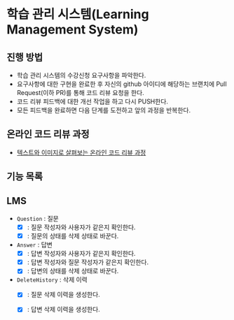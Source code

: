 # 학습 관리 시스템(Learning Management System)
## 진행 방법
* 학습 관리 시스템의 수강신청 요구사항을 파악한다.
* 요구사항에 대한 구현을 완료한 후 자신의 github 아이디에 해당하는 브랜치에 Pull Request(이하 PR)를 통해 코드 리뷰 요청을 한다.
* 코드 리뷰 피드백에 대한 개선 작업을 하고 다시 PUSH한다.
* 모든 피드백을 완료하면 다음 단계를 도전하고 앞의 과정을 반복한다.

## 온라인 코드 리뷰 과정
* [텍스트와 이미지로 살펴보는 온라인 코드 리뷰 과정](https://github.com/next-step/nextstep-docs/tree/master/codereview)

## 기능 목록

## LMS 
* `Question` : 질문
    * [x] : 질문 작성자와 사용자가 같은지 확인한다.
    * [x] : 질문의 상태를 삭제 상태로 바꾼다.

* `Answer` : 답변
    * [x] : 답변 작성자와 사용자가 같은지 확인한다.
    * [x] : 답변 작성자와 질문 작성자가 같은지 확인한다.
    * [x] : 답변의 상태를 삭제 상태로 바꾼다.
      
* `DeleteHistory` : 삭제 이력
    * [x] : 질문 삭제 이력을 생성한다.
    * [x] : 답변 삭제 이력을 생성한다.
    
